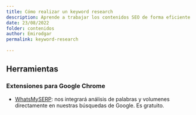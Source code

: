 ```yaml
---
title: Cómo realizar un keyword research
description: Aprende a trabajar los contenidos SEO de forma eficiente
date: 23/08/2022
folder: contenidos
author: Emirodgar
permalink: keyword-research
  
---
```



## Herramientas

### Extensiones para Google Chrome

- [WhatsMySERP](https://whatsmyserp.com/extension): nos integrará análisis de palabras y volumenes directamente en nuestras búsquedas de Google. Es gratuito.
<!--stackedit_data:
eyJoaXN0b3J5IjpbMjA1NzgzMTc5NiwtMTAxNjUyMzM4OV19
-->